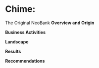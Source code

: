 # Chime:
The Original NeoBank
**Overview and Origin**

**Business Activities**

**Landscape**

**Results**

**Recommendations**
